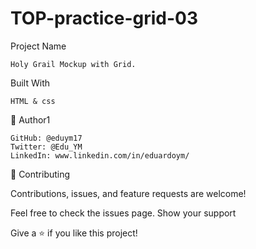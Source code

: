 # TOP-practice-grid-03

Project Name

    Holy Grail Mockup with Grid.

Built With

    HTML & css

👤 Author1

    GitHub: @eduym17
    Twitter: @Edu_YM
    LinkedIn: www.linkedin.com/in/eduardoym/

🤝 Contributing

Contributions, issues, and feature requests are welcome!

Feel free to check the issues page.
Show your support

Give a ⭐️ if you like this project!
